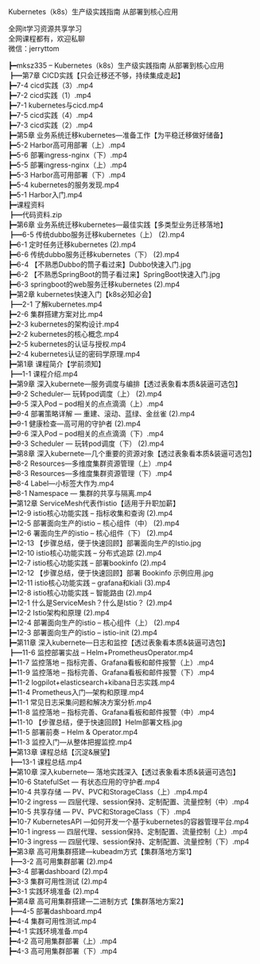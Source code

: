 Kubernetes（k8s）生产级实践指南 从部署到核心应用

全网it学习资源共享学习<br>全网课程都有，欢迎私聊<br>微信：jerryttom<br>

┣━mksz335 – Kubernetes（k8s）生产级实践指南 从部署到核心应用<br> ┣━第7章 CICD实践【只会迁移还不够，持续集成走起】<br> ┣━7-4 cicd实践（3）.mp4<br> ┣━7-2 cicd实践（1）.mp4<br> ┣━7-1 kubernetes与cicd.mp4<br> ┣━7-5 cicd实践（4）.mp4<br> ┣━7-3 cicd实践（2）.mp4<br> ┣━第5章 业务系统迁移kubernetes—准备工作【为平稳迁移做好储备】<br> ┣━5-2 Harbor高可用部署（上）.mp4<br> ┣━5-6 部署ingress-nginx（下）.mp4<br> ┣━5-5 部署ingress-nginx（上）.mp4<br> ┣━5-3 Harbor高可用部署（下）.mp4<br> ┣━5-4 kubernetes的服务发现.mp4<br> ┣━5-1 Harbor入门.mp4<br> ┣━课程资料<br> ┣━代码资料.zip<br> ┣━第6章 业务系统迁移kubernetes—最佳实践【多类型业务迁移落地】<br> ┣━6-5 传统dubbo服务迁移kubernetes（上） (2).mp4<br> ┣━6-1 定时任务迁移kubernetes (2).mp4<br> ┣━6-6 传统dubbo服务迁移kubernetes（下） (2).mp4<br> ┣━6-4 【不熟悉Dubbo的筒子看过来】Dubbo快速入门.jpg<br> ┣━6-2 【不熟悉SpringBoot的筒子看过来】SpringBoot快速入门.jpg<br> ┣━6-3 springboot的web服务迁移kubernetes (2).mp4<br> ┣━第2章 kubernetes快速入门【k8s必知必会】<br> ┣━2-1 了解kubernetes.mp4<br> ┣━2-6 集群搭建方案对比.mp4<br> ┣━2-3 kubernetes的架构设计.mp4<br> ┣━2-2 kubernetes的核心概念.mp4<br> ┣━2-5 kubernetes的认证与授权.mp4<br> ┣━2-4 kubernetes认证的密码学原理.mp4<br> ┣━第1章 课程简介【学前须知】<br> ┣━1-1 课程介绍.mp4<br> ┣━第9章 深入kubernete—服务调度与编排【透过表象看本质&amp;装逼可选包】<br> ┣━9-2 Scheduler— 玩转pod调度（上） (2).mp4<br> ┣━9-5 深入Pod – pod相关的点点滴滴（上）.mp4<br> ┣━9-4 部署策略详解 — 重建、滚动、蓝绿、金丝雀 (2).mp4<br> ┣━9-1 健康检查—高可用的守护者 (2).mp4<br> ┣━9-6 深入Pod – pod相关的点点滴滴（下）.mp4<br> ┣━9-3 Scheduler — 玩转pod调度（下） (2).mp4<br> ┣━第8章 深入kubernete—几个重要的资源对象【透过表象看本质&amp;装逼可选包】<br> ┣━8-2 Resources—多维度集群资源管理（上）.mp4<br> ┣━8-3 Resources—多维度集群资源管理（下）.mp4<br> ┣━8-4 Label—小标签大作为.mp4<br> ┣━8-1 Namespace — 集群的共享与隔离.mp4<br> ┣━第12章 ServiceMesh代表作istio【适用于升职加薪】<br> ┣━12-9 istio核心功能实践 – 指标收集和查询 (2).mp4<br> ┣━12-5 部署面向生产的istio – 核心组件（中） (2).mp4<br> ┣━12-6 署面向生产的istio – 核心组件（下） (2).mp4<br> ┣━12-13 【步骤总结，便于快速回顾】部署面向生产的Istio.jpg<br> ┣━12-10 istio核心功能实践 – 分布式追踪 (2).mp4<br> ┣━12-7 istio核心功能实践 – 部署bookinfo (2).mp4<br> ┣━12-12 【步骤总结，便于快速回顾】部署 Bookinfo 示例应用.jpg<br> ┣━12-11 istio核心功能实践 – grafana和kiali (3).mp4<br> ┣━12-8 istio核心功能实践 – 智能路由 (2).mp4<br> ┣━12-1 什么是ServiceMesh？什么是Istio？ (2).mp4<br> ┣━12-2 Istio架构和原理 (2).mp4<br> ┣━12-4 部署面向生产的istio – 核心组件（上） (2).mp4<br> ┣━12-3 部署面向生产的istio – istio-init (2).mp4<br> ┣━第11章 深入kubernete—日志和监控【透过表象看本质&amp;装逼可选包】<br> ┣━11-6 监控部署实战 – Helm+PrometheusOperator.mp4<br> ┣━11-7 监控落地 – 指标完善、Grafana看板和邮件报警（上）.mp4<br> ┣━11-9 监控落地 – 指标完善、Grafana看板和邮件报警（下）.mp4<br> ┣━11-2 logpilot+elasticsearch+kibana日志实践.mp4<br> ┣━11-4 Prometheus入门—架构和原理.mp4<br> ┣━11-1 常见日志采集问题和解决方案分析.mp4<br> ┣━11-8 监控落地 – 指标完善、Grafana看板和邮件报警（中）.mp4<br> ┣━11-10 【步骤总结，便于快速回顾】Helm部署文档.jpg<br> ┣━11-5 部署前奏 – Helm &amp; Operator.mp4<br> ┣━11-3 监控入门—从整体把握监控.mp4<br> ┣━第13章 课程总结【沉淀&amp;展望】<br> ┣━13-1 课程总结.mp4<br> ┣━第10章 深入kubernete— 落地实践深入【透过表象看本质&amp;装逼可选包】<br> ┣━10-6 StatefulSet — 有状态应用的守护者.mp4<br> ┣━10-4 共享存储 — PV、PVC和StorageClass（上）.mp4.mp4<br> ┣━10-2 ingress — 四层代理、session保持、定制配置、流量控制（中）.mp4<br> ┣━10-5 共享存储 — PV、PVC和StorageClass（下）.mp4<br> ┣━10-7 KubernetesAPI —如何开发一个基于kubernetes的容器管理平台.mp4<br> ┣━10-1 ingress — 四层代理、session保持、定制配置、流量控制（上）.mp4<br> ┣━10-3 ingress — 四层代理、session保持、定制配置、流量控制（下）.mp4<br> ┣━第3章 高可用集群搭建—kubeadm方式【集群落地方案1】<br> ┣━3-2 高可用集群部署 (2).mp4<br> ┣━3-4 部署dashboard (2).mp4<br> ┣━3-3 集群可用性测试 (2).mp4<br> ┣━3-1 实践环境准备 (2).mp4<br> ┣━第4章 高可用集群搭建—二进制方式【集群落地方案2】<br> ┣━4-5 部署dashboard.mp4<br> ┣━4-4 集群可用性测试.mp4<br> ┣━4-1 实践环境准备.mp4<br> ┣━4-2 高可用集群部署（上）.mp4<br> ┣━4-3 高可用集群部署（下）.mp4